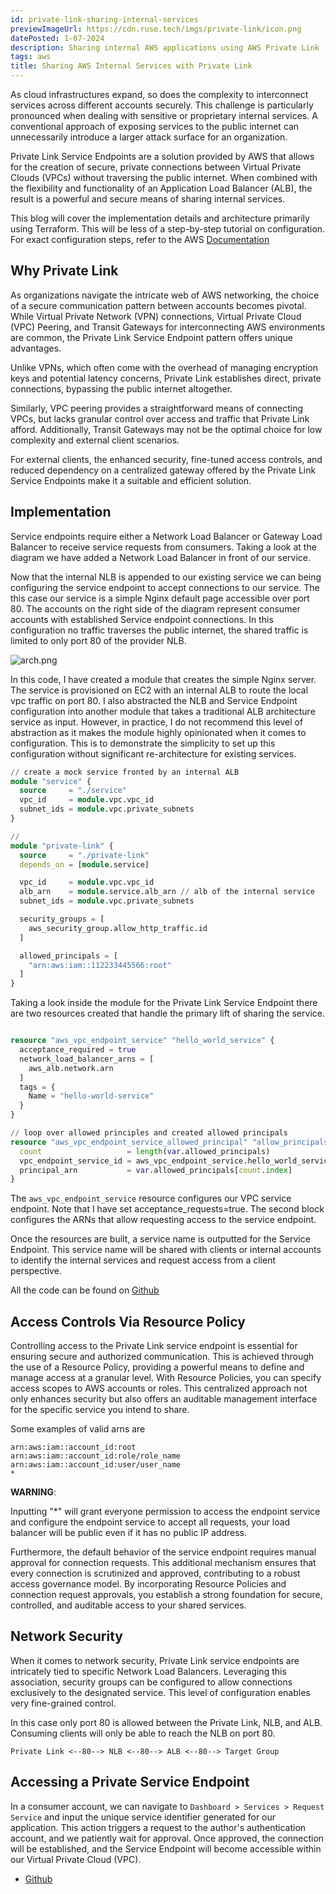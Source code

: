 ```yaml
---
id: private-link-sharing-internal-services
previewImageUrl: https://cdn.ruse.tech/imgs/private-link/icon.png
datePosted: 1-07-2024
description: Sharing internal AWS applications using AWS Private Link
tags: aws
title: Sharing AWS Internal Services with Private Link
---
```


As cloud infrastructures expand, so does the complexity to interconnect services across different accounts securely. This challenge is particularly pronounced when dealing with sensitive or proprietary internal services. A conventional approach of exposing services to the public internet can unnecessarily introduce a larger attack surface for an organization.

Private Link Service Endpoints are a solution provided by AWS that allows for the creation of secure, private connections between Virtual Private Clouds (VPCs) without traversing the public internet. When combined with the flexibility and functionality of an Application Load Balancer (ALB), the result is a powerful and secure means of sharing internal services.

This blog will cover the implementation details and architecture primarily using Terraform. This will be less of a step-by-step tutorial on configuration. For exact configuration steps, refer to the AWS [Documentation](https://docs.aws.amazon.com/vpc/latest/privatelink/configure-endpoint-service.html)

## Why Private Link

As organizations navigate the intricate web of AWS networking, the choice of a secure communication pattern between accounts becomes pivotal. While Virtual Private Network (VPN) connections, Virtual Private Cloud (VPC) Peering, and Transit Gateways for interconnecting AWS environments are common, the Private Link Service Endpoint pattern offers unique advantages.

Unlike VPNs, which often come with the overhead of managing encryption keys and potential latency concerns, Private Link establishes direct, private connections, bypassing the public internet altogether.

Similarly, VPC peering provides a straightforward means of connecting VPCs, but lacks granular control over access and traffic that Private Link afford. Additionally, Transit Gateways may not be the optimal choice for low complexity and external client scenarios.

For external clients, the enhanced security, fine-tuned access controls, and reduced dependency on a centralized gateway offered by the Private Link Service Endpoints make it a suitable and efficient solution.

## Implementation

Service endpoints require either a Network Load Balancer or Gateway Load Balancer to receive service requests from consumers. Taking a look at the diagram we have added a Network Load Balancer in front of our service.

Now that the internal NLB is appended to our existing service we can being configuring the service endpoint to accept connections to our service. The this case our service is a simple Nginx default page accessible over port 80. The accounts on the right side of the diagram represent consumer accounts with established Service endpoint connections. In this configuration no traffic traverses the public internet, the shared traffic is limited to only port 80 of the provider NLB.

![arch.png](https://cdn.ruse.tech/imgs/private-link/Private-Link.png)

In this code, I have created a module that creates the simple Nginx server. The service is provisioned on EC2 with an internal ALB to route the local vpc traffic on port 80. I also abstracted the NLB and Service Endpoint configuration into another module that takes a traditional ALB architecture service as input. However, in practice, I do not recommend this level of abstraction as it makes the module highly opinionated when it comes to configuration. This is to demonstrate the simplicity to set up this configuration without significant re-architecture for existing services.

```terraform
// create a mock service fronted by an internal ALB
module "service" {
  source     = "./service"
  vpc_id     = module.vpc.vpc_id
  subnet_ids = module.vpc.private_subnets
}

//
module "private-link" {
  source     = "./private-link"
  depends_on = [module.service]

  vpc_id     = module.vpc.vpc_id
  alb_arn    = module.service.alb_arn // alb of the internal service
  subnet_ids = module.vpc.private_subnets

  security_groups = [
    aws_security_group.allow_http_traffic.id
  ]

  allowed_principals = [
    "arn:aws:iam::112233445566:root"
  ]
}
```

Taking a look inside the module for the Private Link Service Endpoint there are two resources created that handle the primary lift of sharing the service.

```terraform

resource "aws_vpc_endpoint_service" "hello_world_service" {
  acceptance_required = true
  network_load_balancer_arns = [
    aws_alb.network.arn
  ]
  tags = {
    Name = "hello-world-service"
  }
}

// loop over allowed principles and created allowed principals
resource "aws_vpc_endpoint_service_allowed_principal" "allow_principals" {
  count                   = length(var.allowed_principals)
  vpc_endpoint_service_id = aws_vpc_endpoint_service.hello_world_service.id
  principal_arn           = var.allowed_principals[count.index]
}

```

The `aws_vpc_endpoint_service` resource configures our VPC service endpoint. Note that I have set acceptance_requests=true. The second block configures the ARNs that allow requesting access to the service endpoint.

Once the resources are built, a service name is outputted for the Service Endpoint. This service name will be shared with clients or internal accounts to identify the internal services and request access from a client perspective.

All the code can be found on [Github](https://github.com/sebastian-mora/private-link-example)

## Access Controls Via Resource Policy

Controlling access to the Private Link service endpoint is essential for ensuring secure and authorized communication. This is achieved through the use of a Resource Policy, providing a powerful means to define and manage access at a granular level. With Resource Policies, you can specify access scopes to AWS accounts or roles. This centralized approach not only enhances security but also offers an auditable management interface for the specific service you intend to share.

Some examples of valid arns are

```text
arn:aws:iam::account_id:root
arn:aws:iam::account_id:role/role_name
arn:aws:iam::account_id:user/user_name
*
```

**WARNING**:

Inputting "\*" will grant everyone permission to access the endpoint service and configure the endpoint service to accept all requests, your load balancer will be public even if it has no public IP address.

Furthermore, the default behavior of the service endpoint requires manual approval for connection requests. This additional mechanism ensures that every connection is scrutinized and approved, contributing to a robust access governance model. By incorporating Resource Policies and connection request approvals, you establish a strong foundation for secure, controlled, and auditable access to your shared services.

## Network Security

When it comes to network security, Private Link service endpoints are intricately tied to specific Network Load Balancers. Leveraging this association, security groups can be configured to allow connections exclusively to the designated service. This level of configuration enables very fine-grained control.

In this case only port 80 is allowed between the Private Link, NLB, and ALB. Consuming clients will only be able to reach the NLB on port 80.

```text
Private Link <--80--> NLB <--80--> ALB <--80--> Target Group
```

## Accessing a Private Service Endpoint

In a consumer account, we can navigate to `Dashboard > Services > Request Service` and input the unique service identifier generated for our application. This action triggers a request to the author's authentication account, and we patiently wait for approval. Once approved, the connection will be established, and the Service Endpoint will become accessible within our Virtual Private Cloud (VPC).

- [Github](https://github.com/sebastian-mora/private-link-example)
